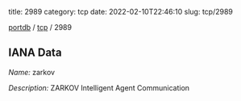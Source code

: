 title: 2989
category: tcp
date: 2022-02-10T22:46:10
slug: tcp/2989

[portdb](/) / [tcp](/category/tcp.html) / 2989


## IANA Data

_Name:_ zarkov

_Description:_ ZARKOV Intelligent Agent Communication

